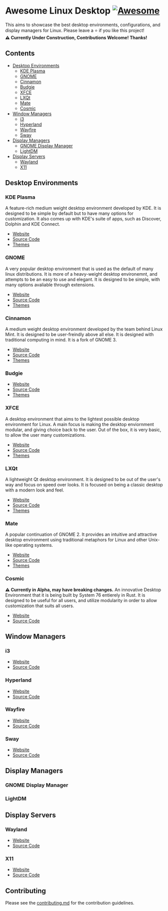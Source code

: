 # Awesome Linux Desktop [![Awesome](https://awesome.re/badge.svg)](https://awesome.re)
This aims to showcase the best desktop environments, configurations, and display managers for Linux. Please leave a ⭐ if you like this project!  
**⚠️ Currently Under Construction, Contributions Welcome! Thanks!**
## Contents
* [Desktop Environments](#desktop-environments)
  * [KDE Plasma](#kde-plasma) 
  * [GNOME](#gnome) 
  * [Cinnamon](#cinnamon) 
  * [Budgie](#budgie) 
  * [XFCE](#xfce) 
  * [LXQt](#lxqt) 
  * [Mate](#mate) 
  * [Cosmic](#cosmic)
* [Window Managers](#window-managers)
  * [i3](#i3)
  * [Hyperland](#hyperland)
  * [Wayfire](#wayfire)
  * [Sway](#sway)
* [Display Managers](#display-managers)
  * [GNOME Display Manager](#gnome-display-manager)
  * [LightDM](#lightdm)
* [Display Servers](#display-servers)
  * [Wayland](#wayland)
  * [X11](#x11)
## Desktop Environments
### KDE Plasma
A feature-rich medium weight desktop environment developed by KDE. It is designed to be simple by default but to have many options for customization. It also comes up with KDE's suite of apps, such as Discover, Dolphin and KDE Connect.
* [Website](https://kde.org/plasma-desktop/)
* [Source Code](https://invent.kde.org/plasma)
* [Themes](https://store.kde.org/browse?cat=104&ord=latest)
### GNOME  
A very popular desktop environment that is used as the default of many linux distributions. It is more of a heavy-weight desktop environemnt, and attempts to be an easy to use and elegant. It is designed to be simple, with many options avaliable through extensions.
* [Website](https://www.gnome.org/)
* [Source Code](https://gitlab.gnome.org/GNOME)
* [Themes](https://www.gnome-look.org/browse/)
### Cinnamon  
A medium weight desktop environment developed by the team behind Linux Mint. It is designed to be user-freindly above all else. It is designed with traditional computing in mind. It is a fork of GNOME 3.
* [Website](https://projects.linuxmint.com/cinnamon/)
* [Source Code](https://github.com/linuxmint/cinnamon)
* [Themes](https://cinnamon-spices.linuxmint.com/themes)
### Budgie  
* [Website](https://buddiesofbudgie.org/)
* [Source Code](https://github.com/BuddiesOfBudgie/budgie-desktop)
* [Themes](https://www.gnome-look.org/browse?cat=135&tag=budgie)
### XFCE  
A desktop environment that aims to the lightest possible desktop environment for Linux. A main focus is making the desktop enviornment modular, and giving choice back to the user. Out of the box, it is very basic, to allow the user many customizations.
* [Website](https://www.xfce.org/)
* [Source Code](https://gitlab.xfce.org/xfce)
* [Themes](https://www.xfce-look.org/browse?cat=138&ord=latest)
### LXQt  
A lightweight Qt desktop environment. It is designed to be out of the user's way and focus on speed over looks. It is focused on being a classic desktop with a modern look and feel.
* [Website](https://lxqt-project.org/)
* [Source Code](https://github.com/lxqt/lxqt)
* [Themes](https://www.opendesktop.org/browse?cat=446&ord=latest)
### Mate  
A popular continuation of GNOME 2. It provides an intuitive and attractive desktop environment using traditional metaphors for Linux and other Unix-like operating systems.
* [Website](https://mate-desktop.com/)
* [Source Code](https://github.com/mate-desktop)
* [Themes](https://www.mate-look.org/browse/)
### Cosmic
**⚠️ Currently in Alpha, may have breaking changes.** An innovative Desktop Environment that it is being built by System 76 entierely in Rust. It is designed to be useful for all users, and utilize modularity in order to allow customization that suits all users.
* [Website](https://system76.com/cosmic/.)
* [Source Code](https://github.com/pop-os/cosmic-epoch)
## Window Managers
### i3
* [Website](https://i3wm.org/)
* [Source Code](https://github.com/i3/i3)
### Hyperland
* [Website](https://hyprland.org/)
* [Source Code](https://github.com/hyprwm/Hyprland)
### Wayfire
* [Website](https://wayfire.org/)
* [Source Code](https://github.com/WayfireWM/wayfire)
### Sway
* [Website](https://swaywm.org/)
* [Source Code](https://github.com/swaywm/sway)
## Display Managers
### GNOME Display Manager
### LightDM
## Display Servers
### Wayland
* [Website](https://wayland.freedesktop.org/)
* [Source Code](https://gitlab.freedesktop.org/wayland/wayland)
### X11
* [Website](https://www.x.org/wiki/)
* [Source Code](https://gitlab.freedesktop.org/xorg)
## Contributing
Please see the [contributing.md](https://github.com/Inhishonor/awesome-desktop-environments/blob/main/contributing.md) for the contribution guidelines.

